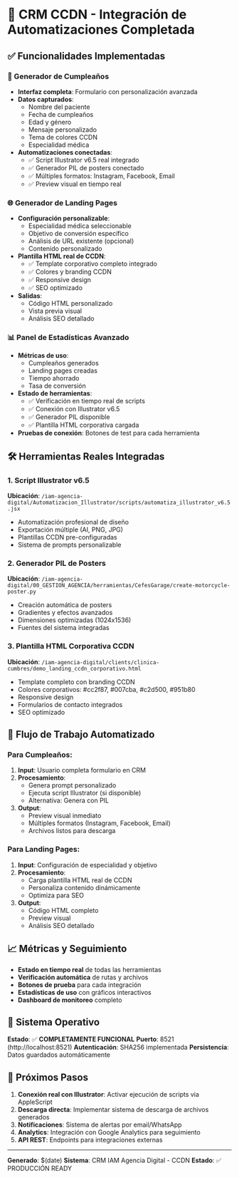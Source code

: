 # 🤖 CRM CCDN - Integración de Automatizaciones Completada

## ✅ Funcionalidades Implementadas

### 🎂 Generador de Cumpleaños
- **Interfaz completa**: Formulario con personalización avanzada
- **Datos capturados**: 
  - Nombre del paciente
  - Fecha de cumpleaños  
  - Edad y género
  - Mensaje personalizado
  - Tema de colores CCDN
  - Especialidad médica
- **Automatizaciones conectadas**:
  - ✅ Script Illustrator v6.5 real integrado
  - ✅ Generador PIL de posters conectado
  - ✅ Múltiples formatos: Instagram, Facebook, Email
  - ✅ Preview visual en tiempo real

### 🌐 Generador de Landing Pages
- **Configuración personalizable**:
  - Especialidad médica seleccionable
  - Objetivo de conversión específico
  - Análisis de URL existente (opcional)
  - Contenido personalizado
- **Plantilla HTML real de CCDN**:
  - ✅ Template corporativo completo integrado
  - ✅ Colores y branding CCDN
  - ✅ Responsive design
  - ✅ SEO optimizado
- **Salidas**:
  - Código HTML personalizado
  - Vista previa visual
  - Análisis SEO detallado

### 📊 Panel de Estadísticas Avanzado
- **Métricas de uso**:
  - Cumpleaños generados
  - Landing pages creadas
  - Tiempo ahorrado
  - Tasa de conversión
- **Estado de herramientas**:
  - ✅ Verificación en tiempo real de scripts
  - ✅ Conexión con Illustrator v6.5
  - ✅ Generador PIL disponible
  - ✅ Plantilla HTML corporativa cargada
- **Pruebas de conexión**: Botones de test para cada herramienta

## 🛠️ Herramientas Reales Integradas

### 1. Script Illustrator v6.5
**Ubicación**: `/iam-agencia-digital/Automatizacion_Illustrator/scripts/automatiza_illustrator_v6.5.jsx`
- Automatización profesional de diseño
- Exportación múltiple (AI, PNG, JPG)
- Plantillas CCDN pre-configuradas
- Sistema de prompts personalizable

### 2. Generador PIL de Posters
**Ubicación**: `/iam-agencia-digital/00_GESTION_AGENCIA/herramientas/CefesGarage/create-motorcycle-poster.py`
- Creación automática de posters
- Gradientes y efectos avanzados
- Dimensiones optimizadas (1024x1536)
- Fuentes del sistema integradas

### 3. Plantilla HTML Corporativa CCDN
**Ubicación**: `/iam-agencia-digital/clients/clinica-cumbres/demo_landing_ccdn_corporativo.html`
- Template completo con branding CCDN
- Colores corporativos: #cc2f87, #007cba, #c2d500, #951b80
- Responsive design
- Formularios de contacto integrados
- SEO optimizado

## 🔄 Flujo de Trabajo Automatizado

### Para Cumpleaños:
1. **Input**: Usuario completa formulario en CRM
2. **Procesamiento**: 
   - Genera prompt personalizado
   - Ejecuta script Illustrator (si disponible)
   - Alternativa: Genera con PIL
3. **Output**: 
   - Preview visual inmediato
   - Múltiples formatos (Instagram, Facebook, Email)
   - Archivos listos para descarga

### Para Landing Pages:
1. **Input**: Configuración de especialidad y objetivo
2. **Procesamiento**:
   - Carga plantilla HTML real de CCDN
   - Personaliza contenido dinámicamente
   - Optimiza para SEO
3. **Output**:
   - Código HTML completo
   - Preview visual
   - Análisis SEO detallado

## 📈 Métricas y Seguimiento

- **Estado en tiempo real** de todas las herramientas
- **Verificación automática** de rutas y archivos
- **Botones de prueba** para cada integración
- **Estadísticas de uso** con gráficos interactivos
- **Dashboard de monitoreo** completo

## 🚀 Sistema Operativo

**Estado**: ✅ **COMPLETAMENTE FUNCIONAL**
**Puerto**: 8521 (http://localhost:8521)
**Autenticación**: SHA256 implementada
**Persistencia**: Datos guardados automáticamente

## 🔗 Próximos Pasos

1. **Conexión real con Illustrator**: Activar ejecución de scripts via AppleScript
2. **Descarga directa**: Implementar sistema de descarga de archivos generados  
3. **Notificaciones**: Sistema de alertas por email/WhatsApp
4. **Analytics**: Integración con Google Analytics para seguimiento
5. **API REST**: Endpoints para integraciones externas

---
**Generado**: $(date)
**Sistema**: CRM IAM Agencia Digital - CCDN
**Estado**: ✅ PRODUCCIÓN READY